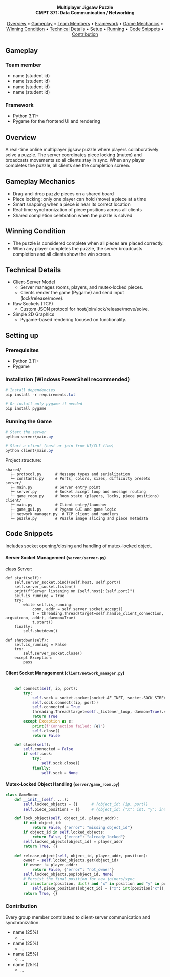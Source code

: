 <h4 align="center">
    Multiplayer Jigsaw Puzzle <br>
    CMPT 371: Data Communication / Networking
    <div align="center">
</h4>

<p align="center">
  <a href="#overview">Overview</a> •
  <a href="#gameplay">Gameplay</a> •
  <a href="#team-member">Team Members</a> •
  <a href="#framework">Framework</a> •
  <a href="#gameplay-mechanics">Game Mechanics</a> •
  <a href="#winning-condition">Winning Condition</a> •
  <a href="#technical-details">Technical Details</a> •
  <a href="#setting-up">Setup</a> •
  <a href="#running-the-game">Running</a> •
  <a href="#code-snippets">Code Snippets</a> •
  <a href="#contribution">Contribution</a>
</p>

## Gameplay

<!-- [Game Demo](https://www.youtube.com/your-demo-link) -->

### Team member

- name (student id)
- name (student id)
- name (student id)
- name (student id)

### Framework

- Python 3.11+
- Pygame for the frontend UI and rendering

## Overview

A real-time online multiplayer jigsaw puzzle where players collaboratively solve a puzzle. The server coordinates piece locking (mutex) and broadcasts movements so all clients stay in sync. When any player completes the puzzle, all clients see the completion screen.

## Gameplay Mechanics

- Drag-and-drop puzzle pieces on a shared board
- Piece locking: only one player can hold (move) a piece at a time
- Smart snapping when a piece is near its correct location
- Real-time synchronization of piece positions across all clients
- Shared completion celebration when the puzzle is solved

## Winning Condition

- The puzzle is considered complete when all pieces are placed correctly.
- When any player completes the puzzle, the server broadcasts completion and all clients show the win screen.

## Technical Details

- Client-Server Model
  - Server manages rooms, players, and mutex-locked pieces.
  - Clients render the game (Pygame) and send input (lock/release/move).
- Raw Sockets (TCP)
  - Custom JSON protocol for host/join/lock/release/move/solve.
- Simple 2D Graphics
  - Pygame-based rendering focused on functionality.

## Setting up

### Prerequisites

- Python 3.11+
- Pygame

### Installation (Windows PowerShell recommended)

```powershell
# Install dependencies
pip install -r requirements.txt

# Or install only pygame if needed
pip install pygame
```

### Running the Game

```powershell
# Start the server
python server\main.py

# Start a client (host or join from UI/CLI flow)
python client\main.py
```

Project structure:

```
shared/
  ├─ protocol.py      # Message types and serialization
  └─ constants.py     # Ports, colors, sizes, difficulty presets
server/
  ├─ main.py          # Server entry point
  ├─ server.py        # Socket accept loop and message routing
  └─ game_room.py     # Room state (players, locks, piece positions)
client/
  ├─ main.py          # Client entry/launcher
  ├─ game_gui.py      # Pygame GUI and game logic
  ├─ network_manager.py  # TCP client and handlers
  └─ puzzle.py        # Puzzle image slicing and piece metadata
```

## Code Snippets

Includes socket opening/closing and handling of mutex-locked object.

#### Server Socket Management (`server/server.py`)

class Server:

    def start(self):
        self.server_socket.bind((self.host, self.port))
        self.server_socket.listen()
        print(f"Server listening on {self.host}:{self.port}")
        self.is_running = True
        try:
            while self.is_running:
                conn, addr = self.server_socket.accept()
                t = threading.Thread(target=self.handle_client_connection, args=(conn, addr), daemon=True)
                t.start()
        finally:
            self.shutdown()

    def shutdown(self):
        self.is_running = False
        try:
            self.server_socket.close()
        except Exception:
            pass

#### Client Socket Management (`client/network_manager.py`)

```python

    def connect(self, ip, port):
        try:
            self.sock = socket.socket(socket.AF_INET, socket.SOCK_STREAM)
            self.sock.connect((ip, port))
            self.connected = True
            threading.Thread(target=self._listener_loop, daemon=True).start()
            return True
        except Exception as e:
            print(f"Connection failed: {e}")
            self.close()
            return False

    def close(self):
        self.connected = False
        if self.sock:
            try:
                self.sock.close()
            finally:
                self.sock = None
```

#### Mutex-Locked Object Handling (`server/game_room.py`)

```python
class GameRoom:
    def __init__(self, ...):
        self.locked_objects = {}      # {object_id: (ip, port)}
        self.piece_positions = {}     # {object_id: {"x": int, "y": int}}

    def lock_object(self, object_id, player_addr):
        if not object_id:
            return False, {"error": "missing object_id"}
        if object_id in self.locked_objects:
            return False, {"error": "already_locked"}
        self.locked_objects[object_id] = player_addr
        return True, {}

    def release_object(self, object_id, player_addr, position):
        owner = self.locked_objects.get(object_id)
        if owner != player_addr:
            return False, {"error": "not_owner"}
        self.locked_objects.pop(object_id, None)
        # Persist the final position for new joiners/sync
        if isinstance(position, dict) and "x" in position and "y" in position:
            self.piece_positions[object_id] = {"x": int(position["x"]), "y": int(position["y"])}
        return True, {}
```

### Contribution

Every group member contributed to client-server communication and synchronization.

- name (25%)
  - …
- name (25%)
  - …
- name (25%)
  - …
- name (25%)
  - …
